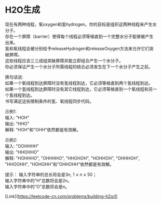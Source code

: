 <h1>H2O生成</h1>

现在有两种线程，氧oxygen和氢hydrogen，你的目标是组织这两种线程来产生水分子。</br>
存在一个屏障（barrier）使得每个线程必须等候直到一个完整水分子能够被产生出来。</br>
氢和氧线程会被分别给予releaseHydrogen和releaseOxygen方法来允许它们突破屏障。</br>
这些线程应该三三成组突破屏障并能立即组合产生一个水分子。</br>
你必须保证产生一个水分子所需线程的结合必须发生在下一个水分子产生之前。</br>

换句话说:</br>
如果一个氧线程到达屏障时没有氢线程到达，它必须等候直到两个氢线程到达。</br>
如果一个氢线程到达屏障时没有其它线程到达，它必须等候直到一个氧线程和另一个氢线程到达。</br>
书写满足这些限制条件的氢、氧线程同步代码。</br>

示例1:</br>
输入: "HOH"</br>
输出: "HHO"</br>
解释: "HOH"和"OHH"依然都是有效解。</br>

示例2:</br>
输入: "OOHHHH"</br>
输出: "HHOHHO"</br>
解释: "HOHHHO", "OHHHHO", "HHOHOH", "HOHHOH", "OHHHOH", "HHOOHH", "HOHOHH"和"OHHOHH"依然都是有效解。</br>

提示：
输入字符串的总长将会是3n, 1 ≤ n ≤ 50；</br>
输入字符串中的“H”总数将会是2n。</br>
输入字符串中的“O”总数将会是n。</br>

[Link](https://leetcode-cn.com/problems/building-h2o/0